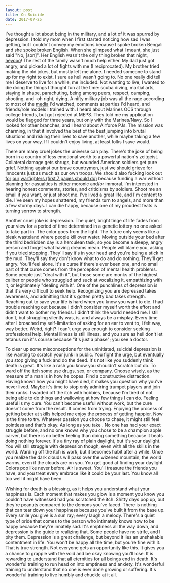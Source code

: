 ```yaml
---
layout: post
title: On Suicide
date: 2017-07-25
---
```


I've thought a lot about being in the military, and a lot of it was spurred by depression. I told my mom when I first started noticing how sad I was getting, but I couldn't convey my emotions because I spoke broken Bengali and she spoke broken English. When she glimpsed what I meant, she just said "No, [son]". Her English wasn't the only thing broken that night, [heyooo][heyo]! The rest of the family wasn't much help either. My dad just got angry, and picked a lot of fights with me (I reciprocated). My brother tried making the old jokes, but mostly left me alone. I needed someone to stand up for my right to exist. I sure as hell wasn't going to. No one really did tell me I deserve to live for a while, me included. Not wanting to live, I wanted to die doing the things I thought fun at the time: scuba diving, martial arts, staying in shape, parachuting, being among peers, respect, camping, shooting, and -oh right, dying. A nifty military job was all the rage according to most of the [media][lauraBush] I'd watched, comments at parties I'd heard, and friends/role models I trained with. I heard about Marines OCS through college friends, but got rejected at MEPS. They told me my application would be flagged for three years, but only with the Marines/Navy. So I looked for other branches, and I heard about Airforce PJs. The mission was charming, in that it involved the best of the best jumping into brutal situations and risking their lives to save another, while maybe taking a few lives on your way. If I couldn't enjoy living, at least folks I save would.

There are many cruel jokes the universe can play. There's the joke of being born in a country of less emotional worth to a powerful nation's zeitgeist. Collateral damage gets shrugs, but wounded American soldiers get pure grief. Nothing against our brave countrymen, just we should grieve for innocents just as much as our own troops. We should also fucking look out [for][va0] [our][va1] [warfighters (first 7 pages should do)][va2] because funding a war without planning for casualties is either moronic and/or immoral. I'm interested in hearing honest comments, stories, and criticisms by soldiers. Shoot me an email if you want, or just shoot me. I've lived a great life, and I'm content to die. I've seen my hopes shattered, my friends turn to angels, and more than a few stormy days. I can die happy, because one of my proudest feats is turning sorrow to strength.

Another cruel joke is depression. The quiet, bright tinge of life fades from your view for a period of time determined in a genetic lottery no one asked to take part in. The color goes from the light. The future only seems like a bleak wasteland where people kill over water. Moving outside your bed after the third bedridden day is a herculean task, so you become a sleepy, angry person and forget what having dreams mean. People will blame you, asking if you tried stopping. They'll say it's in your head and you're being a stick in the mud. They'll say they don't know what to do and do nothing. They'll get angry. You'll feel alone. It's a curse if there's ever been one, and no small part of that curse comes from the perception of mental health problems. Some people just "deal with it", but those some are monks of the highest caliber or people who struggled and suck at vocalizing it, empathizing with it, or legitimately "dealing with it". One of the punchlines of depression is that it's very difficult to seek help. Recognizing you are depressed takes awareness, and admitting that it's gotten pretty bad takes strength. Reaching out to save your life is hard when you know you want to die. I had trouble reaching out because I didn't consider myself worth the effort and didn't want to bother my friends. I didn't think the world needed me. I still don't, but struggling silently was, is, and always be a misplay. Every time after I broached my self-limitation of asking for an ear to vent to, I felt way, way better. Weird, right? I can't urge you enough to consider seeking professional help. Mental illness is still illness, and you sure as hell don't let tetanus run it's course because "it's just a phase"; you see a doctor.

To clear up some misconceptions for the uninitiated, suicidal depression is like wanting to scratch your junk in public. You fight the urge, but eventually you stop giving a fuck and do the deed. It's not like you suddenly think death is great. It's like a rash you know you shouldn't scratch but do. To ward off the itch some use drugs, sex, or company. Choose wisely, as the measure of a man is in how he copes. Find a constructive distraction. Having known how you might have died, it makes you question why you've never lived. Maybe it's time to stop only admiring trumpet players and join their ranks. I warded off the itch with hobbies, because I'm tired of not being able to do things and wallowing at how few things I can do. Feeling useful is my cure. You can't become useful without work, but the cure doesn't come from the result. It comes from trying. Enjoying the process of getting better at skills helped me enjoy the process of getting happier. Now is the time to try. Whatever passion you choose to chase, it might still feel pointless and that's okay. As long as you take . No one has had your exact struggle before, and no one knows why you chose to be a champion apple carver, but there is no better feeling than doing something because it beats doing nothing forever. It's a tiny ray of plain daylight, but it's your daylight. You will still struggle with depression though, even with all the skills in the world. Warding off the itch is work, but it becomes habit after a while. Once you realize the dark clouds will pass over the wizened mountain, the world warms, even if the clouds are on you. You get good at finding your daylight. Colors pop like never before. Air is sweet. You'll treasure the friends you have, and you treat every embrace like it could be your last. You know all too well it might have been.

Wishing for death is a blessing, as it helps you understand what your happiness is. Each moment that makes you glow is a moment you know you couldn't have witnessed had you scratched the itch. Shitty days pop up, but they're peanuts compared to the demons you've faced. There is nothing that can tear down your happiness because you've built it from the base up. Every smile you give is a sun ray; every laugh a melody. There's a quiet type of pride that comes to the person who intimately knows how to be happy because they're innately sad. It's emptiness all the way down, and depression is the guide to realizing that. Some people have no strife, and I pity them. Depression is a great challenge, but beyond it lies an unshakable contentment in life. You won't be happy all the time, but you're fine with it. That is true strength. Not everyone gets an opportunity like this. It gives you a chance to grapple with the void and be okay knowing you'll lose. It is rewarding to understand that all eternities for all beings end in death. It's wonderful training to run head on into emptiness and anxiety. It's wonderful training to understand that no one is ever done growing or suffering. It's wonderful training to live humbly and chuckle at it all. 

[heyo]:https://www.youtube.com/watch?v=Ji-cT58rgNc
<!--  cory -->
[lauraBush]:http://www.truthdig.com/cartoon/item/20061117_mr_fish_story_time_with_laura
[va0]:http://www.blogs.va.gov/VAntage/25331/listening-to-the-voices-of-veterans-and-their-journey-in-the-appeals-system/
[va1]:http://www.americanpatriotdaily.com/latest/left-behind-and-let-down-shameful-treatment-of-our-veterans/
[va2]:http://carnegieendowment.org/files/0408_transcript_stiglitziraq.pdf?zoom_highlight=joseph
